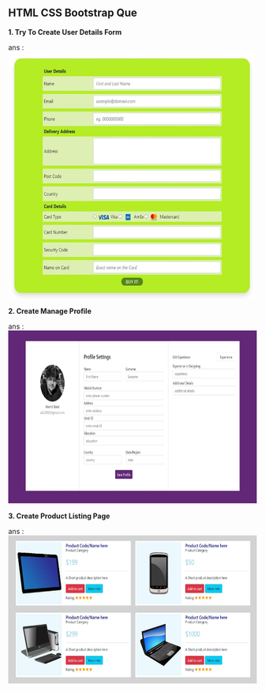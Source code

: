 <h2> HTML CSS Bootstrap Que</h2>

<b> 1. Try To Create User Details Form </b>

ans : <img src="Try To Create User Details Form/output.jpg" width=500px height=500px />

<b> 2. Create Manage Profile </b>

ans : <img src="Create manage Profile/output.jpg" width=700px height=350px />

<b> 3. Create Product Listing Page </b>

ans : <img src="Create Product Listing Page/output.jpg" width=600px height=300px />
